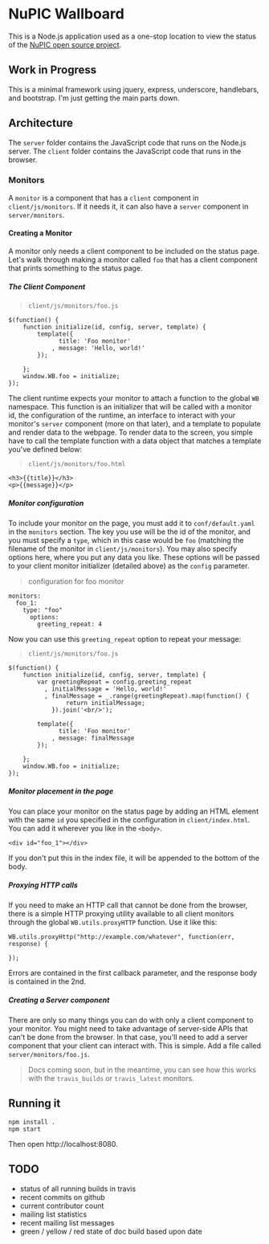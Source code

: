 # NuPIC Wallboard

This is a Node.js application used as a one-stop location to view the status of the [NuPIC open source project](http://numenta.org/nupic.html).

## Work in Progress

This is a minimal framework using jquery, express, underscore, handlebars, and bootstrap. I'm just getting the main parts down.

## Architecture

The `server` folder contains the JavaScript code that runs on the Node.js server. The `client` folder contains the JavaScript code that runs in the browser. 

### Monitors

A `monitor` is a component that has a `client` component in `client/js/monitors`. If it needs it, it can also have a `server` component in `server/monitors`.

#### Creating a Monitor

A monitor only needs a client component to be included on the status page. Let's walk through making a monitor called `foo` that has a client component that prints something to the status page.

##### The Client Component

> `client/js/monitors/foo.js`

    $(function() {
        function initialize(id, config, server, template) {
            template({
                  title: 'Foo monitor'
                , message: 'Hello, world!'
            });

        };
        window.WB.foo = initialize;
    });

The client runtime expects your monitor to attach a function to the global `WB` namespace. This function is an initializer that will be called with a monitor id, the configuration of the runtime, an interface to interact with your monitor's `server` component (more on that later), and a template to populate and render data to the webpage. To render data to the screen, you simple have to call the template function with a data object that matches a template you've defined below:

> `client/js/monitors/foo.html`

    <h3>{{title}}</h3>
    <p>{{message}}</p>

##### Monitor configuration

To include your monitor on the page, you must add it to `conf/default.yaml` in the `monitors` section. The key you use will be the id of the monitor, and you must specify a `type`, which in this case would be `foo` (matching the filename of the monitor in `client/js/monitors`). You may also specify options here, where you put any data you like. These options will be passed to your client monitor initializer (detailed above) as the `config` parameter.

> configuration for foo monitor

    monitors:
      foo_1: 
        type: "foo"
          options: 
            greeting_repeat: 4

Now you can use this `greeting_repeat` option to repeat your message:

> `client/js/monitors/foo.js`

    $(function() {
        function initialize(id, config, server, template) {
            var greetingRepeat = config.greeting_repeat
              , initialMessage = 'Hello, world!'
              , finalMessage = _.range(greetingRepeat).map(function() {
                    return initialMessage;
                }).join('<br/>');

            template({
                  title: 'Foo monitor'
                , message: finalMessage
            });

        };
        window.WB.foo = initialize;
    });

##### Monitor placement in the page

You can place your monitor on the status page by adding an HTML element with the same `id` you specified in the configuration in `client/index.html`. You can add it wherever you like in the `<body>`.

    <div id="foo_1"></div>

If you don't put this in the index file, it will be appended to the bottom of the body.

##### Proxying HTTP calls

If you need to make an HTTP call that cannot be done from the browser, there is a simple HTTP proxying utility available to all client monitors through the global `WB.utils.proxyHTTP` function. Use it like this:

    WB.utils.proxyHttp("http://example.com/whatever", function(err, response) {
        
    });

Errors are contained in the first callback parameter, and the response body is contained in the 2nd.

##### Creating a Server component

There are only so many things you can do with only a client component to your monitor. You might need to take advantage of server-side APIs that can't be done from the browser. In that case, you'll need to add a server component that your client can interact with. This is simple. Add a file called `server/monitors/foo.js`. 

> Docs coming soon, but in the meantime, you can see how this works with the `travis_builds` or `travis_latest` monitors. 

## Running it

    npm install .
    npm start

Then open http://localhost:8080.

## TODO

- status of all running builds in travis
- recent commits on github
- current contributor count
- mailing list statistics
- recent mailing list messages
- green / yellow / red state of doc build based upon date
